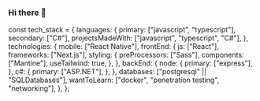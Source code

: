 ### Hi there 👋

<!--
**Remzo00/Remzo00** is a ✨ _special_ ✨ repository because its `README.md` (this file) appears on your GitHub profile.

Here are some ideas to get you started:

- 🔭 I’m currently working on ...
- 🌱 I’m currently learning ...
- 👯 I’m looking to collaborate on ...
- 🤔 I’m looking for help with ...
- 💬 Ask me about ...
- 📫 How to reach me: ...
- 😄 Pronouns: ...
- ⚡ Fun fact: ...
-->

const tech_stack = { languages: { primary: ["javascript", "typescript"], secondary: ["C#"], projectsMadeWith: ["javascript", "typescript", "C#"], }, technologies: { mobile: ["React Native"], frontEnd: { js: ["React"], frameworks: ["Next.js"], styling: { preProcessors: ["Sass"], components: ["Mantine"], useTailwind: true, }, }, backEnd: { node: { primary: ["express"], }, c#: { primary: ["ASP.NET"], }, }, databases: ["postgresql" || "SQLDatabases"], wantToLearn: ["docker", "penetration testing", "networking"], }, };
